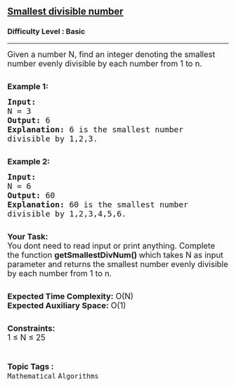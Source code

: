 <h2><a href="https://www.geeksforgeeks.org/problems/smallest-divisible-number/1?page=2&category=Arrays,Mathematical,Sorting&difficulty=Basic&status=unsolved&sortBy=submissions">Smallest divisible number</a></h2><h3>Difficulty Level : Basic</h3><hr><div class="problems_problem_content__Xm_eO"><p><span style="font-size:18px">Given a number N, find an integer denoting the smallest number evenly divisible by each number from 1 to n.</span></p>

<p><br>
<span style="font-size:18px"><strong>Example 1:</strong></span></p>

<pre><span style="font-size:18px"><strong>Input:</strong>
N = 3
<strong>Output:</strong> 6
<strong>Explanation:</strong> 6 is the smallest number 
divisible by 1,2,3.</span></pre>

<p><br>
<span style="font-size:18px"><strong>Example 2:</strong></span></p>

<pre><span style="font-size:18px"><strong>Input:</strong>
N = 6
<strong>Output:</strong> 60
<strong>Explanation:</strong> 60 is the smallest number 
divisible by 1,2,3,4,5,6.</span></pre>

<p><br>
<span style="font-size:18px"><strong>Your Task: &nbsp;</strong><br>
You dont need to read input or print anything. Complete the function <strong>getSmallestDivNum() </strong>which takes N as input parameter and returns the smallest number evenly divisible by each number from 1 to n.</span></p>

<p><br>
<span style="font-size:18px"><strong>Expected Time Complexity:</strong> O(N)<br>
<strong>Expected Auxiliary Space:</strong> O(1)</span></p>

<p><br>
<span style="font-size:18px"><strong>Constraints:</strong><br>
1 ≤ N ≤ 25</span></p>
</div><br><p><span style=font-size:18px><strong>Topic Tags : </strong><br><code>Mathematical</code>&nbsp;<code>Algorithms</code>&nbsp;